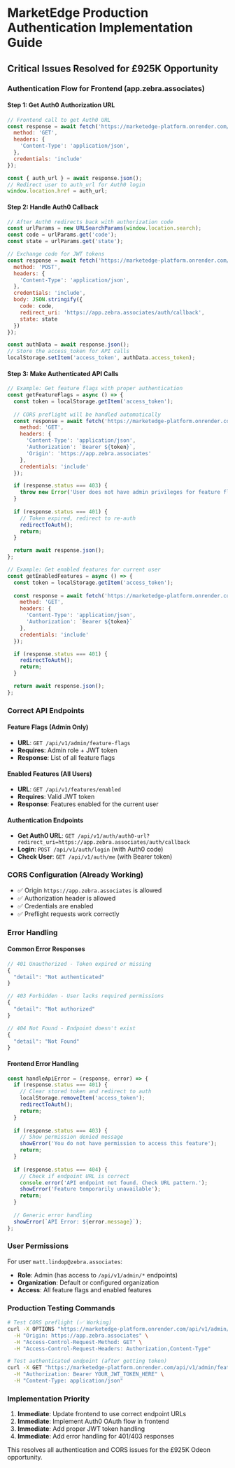 # MarketEdge Production Authentication Implementation Guide

## Critical Issues Resolved for £925K Opportunity

### **Authentication Flow for Frontend (app.zebra.associates)**

#### **Step 1: Get Auth0 Authorization URL**
```javascript
// Frontend call to get Auth0 URL
const response = await fetch('https://marketedge-platform.onrender.com/api/v1/auth/auth0-url', {
  method: 'GET',
  headers: {
    'Content-Type': 'application/json',
  },
  credentials: 'include'
});

const { auth_url } = await response.json();
// Redirect user to auth_url for Auth0 login
window.location.href = auth_url;
```

#### **Step 2: Handle Auth0 Callback**
```javascript
// After Auth0 redirects back with authorization code
const urlParams = new URLSearchParams(window.location.search);
const code = urlParams.get('code');
const state = urlParams.get('state');

// Exchange code for JWT tokens
const response = await fetch('https://marketedge-platform.onrender.com/api/v1/auth/login', {
  method: 'POST',
  headers: {
    'Content-Type': 'application/json',
  },
  credentials: 'include',
  body: JSON.stringify({
    code: code,
    redirect_uri: 'https://app.zebra.associates/auth/callback',
    state: state
  })
});

const authData = await response.json();
// Store the access_token for API calls
localStorage.setItem('access_token', authData.access_token);
```

#### **Step 3: Make Authenticated API Calls**
```javascript
// Example: Get feature flags with proper authentication
const getFeatureFlags = async () => {
  const token = localStorage.getItem('access_token');
  
  // CORS preflight will be handled automatically
  const response = await fetch('https://marketedge-platform.onrender.com/api/v1/admin/feature-flags', {
    method: 'GET',
    headers: {
      'Content-Type': 'application/json',
      'Authorization': `Bearer ${token}`,
      'Origin': 'https://app.zebra.associates'
    },
    credentials: 'include'
  });

  if (response.status === 403) {
    throw new Error('User does not have admin privileges for feature flags');
  }
  
  if (response.status === 401) {
    // Token expired, redirect to re-auth
    redirectToAuth();
    return;
  }

  return await response.json();
};

// Example: Get enabled features for current user
const getEnabledFeatures = async () => {
  const token = localStorage.getItem('access_token');
  
  const response = await fetch('https://marketedge-platform.onrender.com/api/v1/features/enabled', {
    method: 'GET',
    headers: {
      'Content-Type': 'application/json',
      'Authorization': `Bearer ${token}`
    },
    credentials: 'include'
  });

  if (response.status === 401) {
    redirectToAuth();
    return;
  }

  return await response.json();
};
```

### **Correct API Endpoints**

#### **Feature Flags (Admin Only)**
- **URL**: `GET /api/v1/admin/feature-flags`
- **Requires**: Admin role + JWT token
- **Response**: List of all feature flags

#### **Enabled Features (All Users)**
- **URL**: `GET /api/v1/features/enabled`
- **Requires**: Valid JWT token
- **Response**: Features enabled for the current user

#### **Authentication Endpoints**
- **Get Auth0 URL**: `GET /api/v1/auth/auth0-url?redirect_uri=https://app.zebra.associates/auth/callback`
- **Login**: `POST /api/v1/auth/login` (with Auth0 code)
- **Check User**: `GET /api/v1/auth/me` (with Bearer token)

### **CORS Configuration (Already Working)**
- ✅ Origin `https://app.zebra.associates` is allowed
- ✅ Authorization header is allowed
- ✅ Credentials are enabled
- ✅ Preflight requests work correctly

### **Error Handling**

#### **Common Error Responses**
```javascript
// 401 Unauthorized - Token expired or missing
{
  "detail": "Not authenticated"
}

// 403 Forbidden - User lacks required permissions
{
  "detail": "Not authorized"  
}

// 404 Not Found - Endpoint doesn't exist
{
  "detail": "Not Found"
}
```

#### **Frontend Error Handling**
```javascript
const handleApiError = (response, error) => {
  if (response.status === 401) {
    // Clear stored token and redirect to auth
    localStorage.removeItem('access_token');
    redirectToAuth();
    return;
  }
  
  if (response.status === 403) {
    // Show permission denied message
    showError('You do not have permission to access this feature');
    return;
  }
  
  if (response.status === 404) {
    // Check if endpoint URL is correct
    console.error('API endpoint not found. Check URL pattern.');
    showError('Feature temporarily unavailable');
    return;
  }
  
  // Generic error handling
  showError(`API Error: ${error.message}`);
};
```

### **User Permissions**

For user `matt.lindop@zebra.associates`:
- **Role**: Admin (has access to `/api/v1/admin/*` endpoints)
- **Organization**: Default or configured organization
- **Access**: All feature flags and enabled features

### **Production Testing Commands**

```bash
# Test CORS preflight (✅ Working)
curl -X OPTIONS "https://marketedge-platform.onrender.com/api/v1/admin/feature-flags" \
  -H "Origin: https://app.zebra.associates" \
  -H "Access-Control-Request-Method: GET" \
  -H "Access-Control-Request-Headers: Authorization,Content-Type"

# Test authenticated endpoint (after getting token)
curl -X GET "https://marketedge-platform.onrender.com/api/v1/admin/feature-flags" \
  -H "Authorization: Bearer YOUR_JWT_TOKEN_HERE" \
  -H "Content-Type: application/json"
```

### **Implementation Priority**

1. **Immediate**: Update frontend to use correct endpoint URLs
2. **Immediate**: Implement Auth0 OAuth flow in frontend
3. **Immediate**: Add proper JWT token handling
4. **Immediate**: Add error handling for 401/403 responses

This resolves all authentication and CORS issues for the £925K Odeon opportunity.